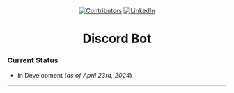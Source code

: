 <a name="readme-top"></a>


<div align="center">

[![Contributors][contributors-shield]][contributors-url] [![LinkedIn][linkedin-shield]][linkedin-url]

</div>
<div align="center">

# Discord Bot

</div>





### Current Status
- In Development (<i>as of April 23rd, 2024</i>)

<hr>

[//]: # ()
[//]: # (### Project Roadmap)

[//]: # (<div align="justify">)

[//]: # (This section details the current &#40;and not exhaustive&#41; list of planned features. The core concept is to allow easy setup with scalability without needing to understand the inner workings.)

[//]: # ()
[//]: # (#### Introduction)

[//]: # (This section documents the roadmap and including initial features, plugins and any additional add-ons in the works.)

[//]: # ()
[//]: # (#### Overall Vision)

[//]: # (The goal is to create an open-sourced modular convention application with plug-ins for conventions and award sites.)

[//]: # ()
[//]: # (</div>)

[//]: # ()
[//]: # (<hr>)

[//]: # ()
[//]: # (#### Planned Features)

[//]: # (<details><summary>User Registration</summary>)

[//]: # ()
[//]: # (- [X] User Creation)

[//]: # (- [ ] User Login)

[//]: # (- [X] User Password Encryption)

[//]: # (- [ ] User Profile)

[//]: # (  - [ ] Profile landing page)

[//]: # (- [ ] User Roles)

[//]: # (  - [ ] Add custom roles)

[//]: # (  - [ ] Set permissions of custom roles)

[//]: # ()
[//]: # (</details>)

[//]: # ()
[//]: # (<details><summary>Database</summary>)

[//]: # ()
[//]: # (- [ ] Firebase)

[//]: # (- [ ] MySQL)

[//]: # ()
[//]: # (</details>)

[//]: # ()
[//]: # ()
[//]: # (<details><summary>Events</summary>)

[//]: # ()
[//]: # (- [ ] Create Events)

[//]: # (- [ ] Modify Events)

[//]: # (- [ ] Delete Events)

[//]: # (- [ ] Electronic QR Codes)

[//]: # (- [ ] Paper Tickets)

[//]: # ()
[//]: # (</details>)

[//]: # ()
[//]: # (<details><summary>Exhibitors</summary>)

[//]: # ()
[//]: # (- [ ] Automated QR Code Creation)

[//]: # (- [ ] QR Code Scanner)

[//]: # (- [ ] Exhibitor Profile)

[//]: # ()
[//]: # (</details>)

[//]: # ()
[//]: # ()
[//]: # ()
[//]: # (<details><summary>Awards</summary>)

[//]: # ()
[//]: # (- [ ] Categories)

[//]: # (- [ ] Nominations)

[//]: # (- [ ] Voting)

[//]: # ()
[//]: # (</details>)

[//]: # ()
[//]: # (<hr>)

[//]: # ()
[//]: # (#### How can I help?)

[//]: # (<div align="justify">)

[//]: # (If you would like to contribute or provide feedback: please join the discord channel below.</div>)

[//]: # ()
[//]: # (<a href="https://discord.gg/32TcwgbtrY" target="_blank"><img height="60" width="60" src="https://cdn.jsdelivr.net/npm/simple-icons@v11/icons/discord.svg" /></a>)

[//]: # (<hr>)

[//]: # ()
[//]: # (### Built With)

[//]: # ()
[//]: # (![Java]&#40;https://img.shields.io/badge/java-%23ED8B00.svg?style=for-the-badge&logo=openjdk&logoColor=white&#41;)

[//]: # (![Thymeleaf]&#40;https://img.shields.io/badge/Thymeleaf-005F0F.svg?style=for-the-badge&logo=Thymeleaf&logoColor=white&#41;)

[//]: # (![Spring Boot]&#40;https://img.shields.io/badge/Spring%20Boot-6DB33F.svg?style=for-the-badge&logo=Spring-Boot&logoColor=white&#41;)

[//]: # (![Firebase]&#40;https://img.shields.io/badge/Firebase-FFCA28.svg?style=for-the-badge&logo=Firebase&logoColor=black&#41;)

[//]: # (![VS Code]&#40;https://img.shields.io/badge/Visual%20Studio%20Code-007ACC.svg?style=for-the-badge&logo=Visual-Studio-Code&logoColor=white&#41;)

[//]: # (![Maven]&#40;https://img.shields.io/badge/Apache%20Maven-C71A36.svg?style=for-the-badge&logo=Apache-Maven&logoColor=white&#41;)

[//]: # (![JavaScript]&#40;https://img.shields.io/badge/JavaScript-F7DF1E.svg?style=for-the-badge&logo=JavaScript&logoColor=black&#41;)

[//]: # (![HTML5]&#40;https://img.shields.io/badge/HTML5-E34F26.svg?style=for-the-badge&logo=HTML5&logoColor=white&#41;)

[//]: # (![CSS3]&#40;https://img.shields.io/badge/CSS3-1572B6.svg?style=for-the-badge&logo=CSS3&logoColor=white&#41;)

[//]: # ()



[contributors-shield]: https://img.shields.io/github/contributors/mriffey1/ConventionWebApp.svg?style=for-the-badge
[Java]: https://img.shields.io/badge/Java-ED8B00?style=for-the-badge&logo=java&logoColor=white
[contributors-url]: https://github.com/mriffey1/ConventionWebApp/graphs/contributors
[forks-shield]: https://img.shields.io/github/forks/mriffey1/ConventionWebApp.svg?style=for-the-badge
[forks-url]: https://github.com/mriffey1/ConventionWebApp/network/members
[stars-shield]: https://img.shields.io/github/stars/mriffey1/ConventionWebApp.svg?style=for-the-badge
[stars-url]: https://github.com/mriffey1/ConventionWebApp/stargazers
[issues-shield]: https://img.shields.io/github/issues/mriffey1/ConventionWebApp.svg?style=for-the-badge
[issues-url]: https://github.com/mriffey1/ConventionWebApp/issues
[license-shield]: https://img.shields.io/github/license/mriffey1/ConventionWebApp.svg?style=for-the-badge
[license-url]: https://github.com/mriffey1/ConventionWebApp/blob/master/LICENSE.txt
[linkedin-shield]: https://img.shields.io/badge/-LinkedIn-black.svg?style=for-the-badge&logo=linkedin&colorB=555
[linkedin-url]: https://linkedin.com/in/mriffey
[product-screenshot]: images/screenshot.png
[Next.js]: https://img.shields.io/badge/next.js-000000?style=for-the-badge&logo=nextdotjs&logoColor=white
[Next-url]: https://nextjs.org/
[React.js]: https://img.shields.io/badge/React-20232A?style=for-the-badge&logo=react&logoColor=61DAFB
[React-url]: https://reactjs.org/
[Vue.js]: https://img.shields.io/badge/Vue.js-35495E?style=for-the-badge&logo=vuedotjs&logoColor=4FC08D
[Vue-url]: https://vuejs.org/
[Angular.io]: https://img.shields.io/badge/Angular-DD0031?style=for-the-badge&logo=angular&logoColor=white
[Angular-url]: https://angular.io/
[Svelte.dev]: https://img.shields.io/badge/Svelte-4A4A55?style=for-the-badge&logo=svelte&logoColor=FF3E00
[Svelte-url]: https://svelte.dev/
[Laravel.com]: https://img.shields.io/badge/Laravel-FF2D20?style=for-the-badge&logo=laravel&logoColor=white
[Laravel-url]: https://laravel.com
[Bootstrap.com]: https://img.shields.io/badge/Bootstrap-563D7C?style=for-the-badge&logo=bootstrap&logoColor=white
[Bootstrap-url]: https://getbootstrap.com
[JQuery.com]: https://img.shields.io/badge/jQuery-0769AD?style=for-the-badge&logo=jquery&logoColor=white
[JQuery-url]: https://jquery.com 
